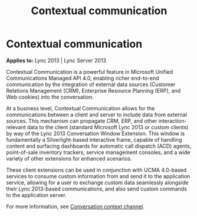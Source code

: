 ﻿---
title: Contextual communication
TOCTitle: Contextual communication
ms:assetid: 6fe0e2a4-5546-41bb-87ae-2201aa32ae73
ms:mtpsurl: https://msdn.microsoft.com/library/Dn465927(v=office.15)
ms:contentKeyID: 57102421
ms.date: 07/25/2014
mtps_version: v=office.15
---

# Contextual communication


**Applies to:** Lync 2013 | Lync Server 2013

Contextual Communication is a powerful feature in Microsoft Unified Communications Managed API 4.0, enabling richer end-to-end communication by the integration of external data sources (Customer Relations Management (CRM), Enterprise Resource Planning (ERP), and Web cookies) into the conversation.

At a business level, Contextual Communication allows for the communications between a client and server to include data from external sources. This mechanism can propagate CRM, ERP, and other interaction-relevant data to the client (standard Microsoft Lync 2013 or custom clients) by way of the Lync 2013 Conversation Window Extension. This window is fundamentally a Silverlight-based interactive frame, capable of handling content and surfacing dashboards for automatic call dispatch (ACD) agents, point-of-sale inventory trackers, service management consoles, and a wide variety of other extensions for enhanced scenarios.

These client extensions can be used in conjunction with UCMA 4.0-based services to consume custom information from and send it to the application service, allowing for a user to exchange custom data seamlessly alongside their Lync 2013-based communications, and also send custom commands to the application server.

For more information, see [Conversation context channel](conversation-context-channel.md).


